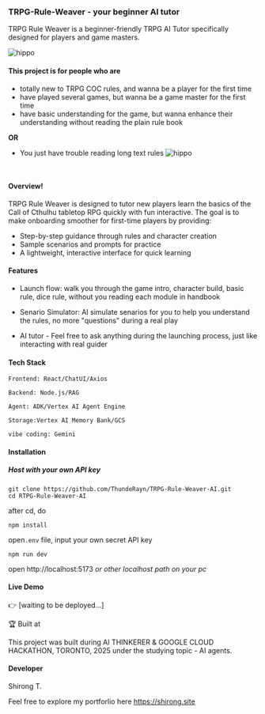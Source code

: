 ### TRPG-Rule-Weaver - your beginner AI tutor

TRPG Rule Weaver is a beginner-friendly TRPG AI Tutor specifically designed for players and game masters. 

![hippo](https://media.giphy.com/media/v1.Y2lkPTc5MGI3NjExcXg4am4yZ2llOGpzeHloZXloOHZsOHVjNnJ0cDlnaThwczQzczQweiZlcD12MV9naWZzX3NlYXJjaCZjdD1n/Bw4e7THBSRnR56mwX0/giphy.gif)

#### This project is for people who are
- totally new to TRPG COC rules, and wanna be a player for the first time
- have played several games, but wanna be a game master for the first time
- have basic understanding for the game, but wanna enhance their understanding without reading the plain rule book

**OR**
- You just have trouble reading long text rules
![hippo](https://media.giphy.com/media/v1.Y2lkPWVjZjA1ZTQ3anJ0ZnA1d2h4aXhqZ3k5aWIxcHN5YjE0eG5oZWpyMnZsaXRwdnAxbyZlcD12MV9naWZzX3NlYXJjaCZjdD1n/xT5LMUModJiHeAaAz6/giphy.gif)
<br>

#### Overview!

TRPG Rule Weaver is designed to tutor new players learn the basics of the Call of Cthulhu tabletop RPG quickly with fun interactive.
The goal is to make onboarding smoother for first-time players by providing:

- Step-by-step guidance through rules and character creation
- Sample scenarios and prompts for practice
- A lightweight, interactive interface for quick learning

#### Features

- Launch flow: walk you through the game intro, character build, basic rule, dice rule, without you reading each module in handbook  

- Senario Simulator: AI simulate senarios for you to help you understand the rules, no more "questions" during a real play

- AI tutor - Feel free to ask anything during the launching process, just like interacting with real guider

#### Tech Stack

    Frontend: React/ChatUI/Axios

    Backend: Node.js/RAG

    Agent: ADK/Vertex AI Agent Engine

    Storage:Vertex AI Memory Bank/GCS

    vibe coding: Gemini

#### Installation
##### Host with your own API key
```
git clone https://github.com/ThundeRayn/TRPG-Rule-Weaver-AI.git
cd RTPG-Rule-Weaver-AI
```
after cd, do
```
npm install
```

open`.env` file, input your own secret API key

```
npm run dev
```

open http://localhost:5173
*or other localhost path on your pc*

#### Live Demo

👉 [waiting to be deployed...]

🏆 Built at

This project was built during AI THINKERER & GOOGLE CLOUD HACKATHON, TORONTO, 2025 under the studying topic - AI agents.

#### Developer

Shirong T.

Feel free to explore my portforlio here
https://shirong.site
